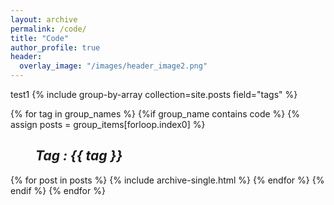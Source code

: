 ```yaml
---
layout: archive
permalink: /code/
title: "Code"
author_profile: true
header:
  overlay_image: "/images/header_image2.png"
---
```


test1
{% include group-by-array collection=site.posts field="tags" %}

{% for tag in group_names %}
  {%if group_name contains code %}
  {% assign posts = group_items[forloop.index0] %}
  <h2 id="{{ tag | slugify }}"
   class="archive__subtitle"><i style="margin-left: 40px">Tag : {{ tag }}</i></h2>
  {% for post in posts %}
    {% include archive-single.html %}
  {% endfor %}
  {% endif %}
{% endfor %}
